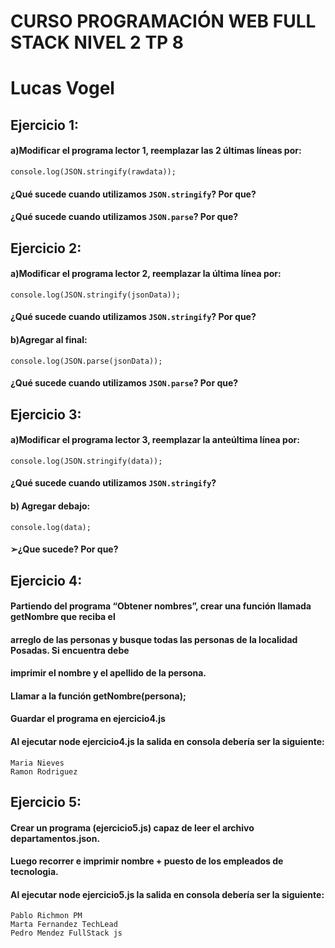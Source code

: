 # CURSO PROGRAMACIÓN WEB FULL STACK NIVEL 2 TP 8
# Lucas Vogel

## Ejercicio 1:

#### a)Modificar el programa lector 1, reemplazar las 2 últimas líneas por:
```
console.log(JSON.stringify(rawdata));
```
#### ¿Qué sucede cuando utilizamos ```JSON.stringify```? Por que?
#### ¿Qué sucede cuando utilizamos ```JSON.parse```? Por que?

## Ejercicio 2:

#### a)Modificar el programa lector 2, reemplazar la última línea por:
```
console.log(JSON.stringify(jsonData));
```
#### ¿Qué sucede cuando utilizamos ```JSON.stringify```? Por que?
#### b)Agregar al final:
```
console.log(JSON.parse(jsonData));
```
#### ¿Qué sucede cuando utilizamos ```JSON.parse```? Por que?
## Ejercicio 3:

#### a)Modificar el programa lector 3, reemplazar la anteúltima línea por:
```
console.log(JSON.stringify(data));
```
#### ¿Qué sucede cuando utilizamos ```JSON.stringify```?
#### b) Agregar debajo:
```
console.log(data);
```
#### ➢¿Que sucede? Por que?

## Ejercicio 4:

#### Partiendo del programa “Obtener nombres”, crear una función llamada getNombre que reciba el
#### arreglo de las personas y busque todas las personas de la localidad Posadas. Si encuentra debe
#### imprimir el nombre y el apellido de la persona.
#### Llamar a la función getNombre(persona);
#### Guardar el programa en ejercicio4.js
#### Al ejecutar node ejercicio4.js la salida en consola debería ser la siguiente:
```
Maria Nieves
Ramon Rodriguez
```

## Ejercicio 5:

#### Crear un programa (ejercicio5.js) capaz de leer el archivo departamentos.json.
#### Luego recorrer e imprimir nombre + puesto de los empleados de tecnologia.
#### Al ejecutar node ejercicio5.js la salida en consola debería ser la siguiente:
```
Pablo Richmon PM
Marta Fernandez TechLead
Pedro Mendez FullStack js
```
